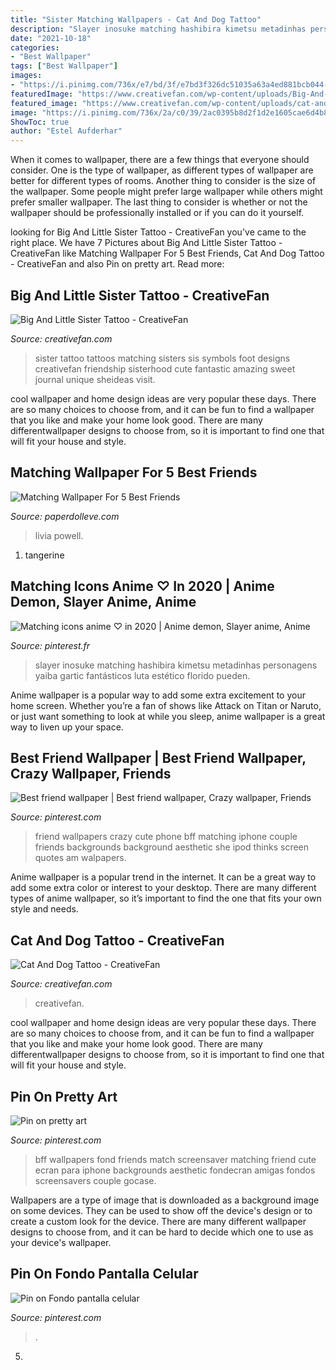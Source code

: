 ```yaml
---
title: "Sister Matching Wallpapers - Cat And Dog Tattoo"
description: "Slayer inosuke matching hashibira kimetsu metadinhas personagens yaiba gartic fantásticos luta estético florido pueden"
date: "2021-10-18"
categories:
- "Best Wallpaper"
tags: ["Best Wallpaper"]
images:
- "https://i.pinimg.com/736x/e7/bd/3f/e7bd3f326dc51035a63a4ed881bcb044--cute-wallpapers-phone-wallpapers.jpg"
featuredImage: "https://www.creativefan.com/wp-content/uploads/Big-And-Little-Sister-Tattoo.jpg"
featured_image: "https://www.creativefan.com/wp-content/uploads/cat-and-dog-tattoo.jpg"
image: "https://i.pinimg.com/736x/2a/c0/39/2ac0395b8d2f1d2e1605cae6d4b80889.jpg"
ShowToc: true
author: "Estel Aufderhar"
---
```



When it comes to wallpaper, there are a few things that everyone should consider. One is the type of wallpaper, as different types of wallpaper are better for different types of rooms. Another thing to consider is the size of the wallpaper. Some people might prefer large wallpaper while others might prefer smaller wallpaper. The last thing to consider is whether or not the wallpaper should be professionally installed or if you can do it yourself.

	

		
looking for Big And Little Sister Tattoo - CreativeFan you've came to the right place. We have 7 Pictures about Big And Little Sister Tattoo - CreativeFan like Matching Wallpaper For 5 Best Friends, Cat And Dog Tattoo - CreativeFan and also Pin on pretty art. Read more:
		
    
## Big And Little Sister Tattoo - CreativeFan

<img loading=lazy src="https://www.creativefan.com/wp-content/uploads/Big-And-Little-Sister-Tattoo.jpg" onerror="this.onerror=null;this.src='https://tse3.mm.bing.net/th?id=OIP.wUNl21F3JoWFuSTczqqueAHaHa&amp;pid=15.1';" alt="Big And Little Sister Tattoo - CreativeFan">

_Source: creativefan.com_

>sister tattoo tattoos matching sisters sis symbols foot designs creativefan friendship sisterhood cute fantastic amazing sweet journal unique sheideas visit. 

	

cool wallpaper and home design ideas are very popular these days. There are so many choices to choose from, and it can be fun to find a wallpaper that you like and make your home look good. There are many differentwallpaper designs to choose from, so it is important to find one that will fit your house and style.

    
## Matching Wallpaper For 5 Best Friends

<img loading=lazy src="https://i.pinimg.com/originals/14/9f/97/149f978eebb23f56347558636944b64b.jpg" onerror="this.onerror=null;this.src='https://tse3.mm.bing.net/th?id=OIP.q4sviAKu4RActmRzouwboQHaMS&amp;pid=15.1';" alt="Matching Wallpaper For 5 Best Friends">

_Source: paperdolleve.com_

>livia powell. 

	

1. tangerine 

    
## Matching Icons Anime ♡ In 2020 | Anime Demon, Slayer Anime, Anime

<img loading=lazy src="https://i.pinimg.com/736x/ef/c1/fe/efc1fee37c4aa7baaaf1fa410546f908.jpg" onerror="this.onerror=null;this.src='https://tse3.mm.bing.net/th?id=OIP.1rvCk03wtP-OjQOYfxOZywHaHa&amp;pid=15.1';" alt="Matching icons anime ♡ in 2020 | Anime demon, Slayer anime, Anime">

_Source: pinterest.fr_

>slayer inosuke matching hashibira kimetsu metadinhas personagens yaiba gartic fantásticos luta estético florido pueden. 

	

Anime wallpaper is a popular way to add some extra excitement to your home screen. Whether you’re a fan of shows like Attack on Titan or Naruto, or just want something to look at while you sleep, anime wallpaper is a great way to liven up your space.

    
## Best Friend Wallpaper | Best Friend Wallpaper, Crazy Wallpaper, Friends

<img loading=lazy src="https://i.pinimg.com/736x/e7/bd/3f/e7bd3f326dc51035a63a4ed881bcb044--cute-wallpapers-phone-wallpapers.jpg" onerror="this.onerror=null;this.src='https://tse4.mm.bing.net/th?id=OIP.CIjT5nUljji_E6cIArWkhAHaNJ&amp;pid=15.1';" alt="Best friend wallpaper | Best friend wallpaper, Crazy wallpaper, Friends">

_Source: pinterest.com_

>friend wallpapers crazy cute phone bff matching iphone couple friends backgrounds background aesthetic she ipod thinks screen quotes am walpapers. 

	

Anime wallpaper is a popular trend in the internet. It can be a great way to add some extra color or interest to your desktop. There are many different types of anime wallpaper, so it’s important to find the one that fits your own style and needs.

    
## Cat And Dog Tattoo - CreativeFan

<img loading=lazy src="https://www.creativefan.com/wp-content/uploads/cat-and-dog-tattoo.jpg" onerror="this.onerror=null;this.src='https://tse1.mm.bing.net/th?id=OIP.pETjC2Fy56EcFxoKP5H35AHaHa&amp;pid=15.1';" alt="Cat And Dog Tattoo - CreativeFan">

_Source: creativefan.com_

>creativefan. 

	

cool wallpaper and home design ideas are very popular these days. There are so many choices to choose from, and it can be fun to find a wallpaper that you like and make your home look good. There are many differentwallpaper designs to choose from, so it is important to find one that will fit your house and style.

    
## Pin On Pretty Art

<img loading=lazy src="https://i.pinimg.com/736x/85/7d/9a/857d9a5931bd4c6258f069315e6da0bf.jpg" onerror="this.onerror=null;this.src='https://tse2.mm.bing.net/th?id=OIP.xGOq9SQ_qK31POiMOZAWTwHaPN&amp;pid=15.1';" alt="Pin on pretty art">

_Source: pinterest.com_

>bff wallpapers fond friends match screensaver matching friend cute ecran para iphone backgrounds aesthetic fondecran amigas fondos screensavers couple gocase. 

	

Wallpapers are a type of image that is downloaded as a background image on some devices. They can be used to show off the device's design or to create a custom look for the device. There are many different wallpaper designs to choose from, and it can be hard to decide which one to use as your device's wallpaper.

    
## Pin On Fondo Pantalla Celular

<img loading=lazy src="https://i.pinimg.com/736x/2a/c0/39/2ac0395b8d2f1d2e1605cae6d4b80889.jpg" onerror="this.onerror=null;this.src='https://tse4.mm.bing.net/th?id=OIP.FhjsMzjEC0c0VrSEq9LcUwHaPN&amp;pid=15.1';" alt="Pin on Fondo pantalla celular">

_Source: pinterest.com_

>. 

	

5.

